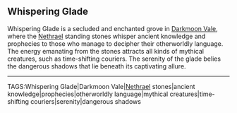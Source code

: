 ## Whispering Glade

Whispering Glade is a secluded and enchanted grove in [Darkmoon Vale](Darkmoon%20Vale.md), where the [Nethrael](../Lore/Nethrael.md) standing stones whisper ancient knowledge and prophecies to those who manage to decipher their otherworldly language. The energy emanating from the stones attracts all kinds of mythical creatures, such as time-shifting couriers. The serenity of the glade belies the dangerous shadows that lie beneath its captivating allure.


---

TAGS:Whispering Glade|Darkmoon Vale|[Nethrael](../Lore/Nethrael.md) stones|ancient knowledge|prophecies|otherworldly language|mythical creatures|time-shifting couriers|serenity|dangerous shadows
